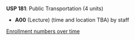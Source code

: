 **USP 181**: Public Transportation (4 units)

- **A00** (Lecture) (time and location TBA) by staff

[Enrollment numbers over time](./USP181.tsv)
